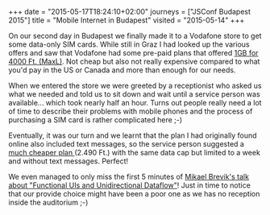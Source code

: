 +++
date = "2015-05-17T18:24:10+02:00"
journeys = ["JSConf Budapest 2015"]
title = "Mobile Internet in Budapest"
visited = "2015-05-14"
+++

On our second day in Budapest we finally made it to a Vodafone store to get some
data-only SIM cards. While still in Graz I had looked up the various offers and
saw that Vodafone had some pre-paid plans that offered
[1GB for 4000 Ft. (MaxL)][1]. Not cheap but also not really expensive compared
to what you'd pay in the US or Canada and more than enough for our needs.

When we entered the store we were greeted by a receptionist who asked us what we
needed and told us to sit down and wait until a service person was
available... which took nearly half an hour. Turns out people really need a lot
of time to describe their problems with mobile phones and the process of
purchasing a SIM card is rather complicated here ;-)

Eventually, it was our turn and we learnt that the plan I had originally found
online also included text messages, so the service person suggested a
[much cheaper plan ][2](2.490 Ft.)  with the same data cap but limited to a week
and without text messages. Perfect!

We even managed to only miss the first 5 minutes of
[Mikael Brevik's talk about "Functional UIs and Unidirectional Dataflow"][3]!
Just in time to notice that our provide choice might have been a poor one as we
has no reception inside the auditorium ;-)


[1]: http://www.vodafone.hu/eng/phones-plans/pay-as-you-go-plans
[2]: https://www.vodafone.hu/eng/internet/pay-as-you-go-offers
[3]: http://jsconfbp.com/#mikaelbrevik
